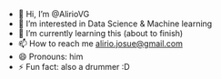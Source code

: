 - 👋 Hi, I’m @AlirioVG
- 👀 I’m interested in Data Science & Machine learning
- 🌱 I’m currently learning this (about to finish)
- 📫 How to reach me alirio.josue@gmail.com
- 😄 Pronouns: him
- ⚡ Fun fact: also a drummer :D

<!---
AlirioVG/AlirioVG is a ✨ special ✨ repository because its `README.md` (this file) appears on your GitHub profile.
You can click the Preview link to take a look at your changes.
--->
